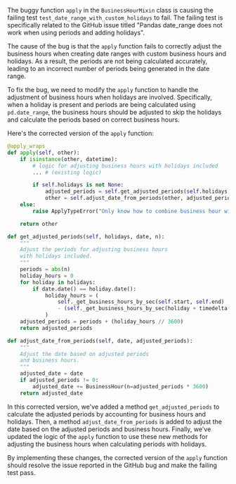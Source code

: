 The buggy function `apply` in the `BusinessHourMixin` class is causing the failing test `test_date_range_with_custom_holidays` to fail. The failing test is specifically related to the GitHub issue titled "Pandas date_range does not work when using periods and adding holidays".

The cause of the bug is that the `apply` function fails to correctly adjust the business hours when creating date ranges with custom business hours and holidays. As a result, the periods are not being calculated accurately, leading to an incorrect number of periods being generated in the date range.

To fix the bug, we need to modify the `apply` function to handle the adjustment of business hours when holidays are involved. Specifically, when a holiday is present and periods are being calculated using `pd.date_range`, the business hours should be adjusted to skip the holidays and calculate the periods based on correct business hours.

Here's the corrected version of the `apply` function:
```python
@apply_wraps
def apply(self, other):
    if isinstance(other, datetime):
        # logic for adjusting business hours with holidays included
        ... # (existing logic)

        if self.holidays is not None:
            adjusted_periods = self.get_adjusted_periods(self.holidays, other, n)
            other = self.adjust_date_from_periods(other, adjusted_periods)
    else:
        raise ApplyTypeError("Only know how to combine business hour with datetime")

    return other

def get_adjusted_periods(self, holidays, date, n):
    """
    Adjust the periods for adjusting business hours
    with holidays included.
    """
    periods = abs(n)
    holiday_hours = 0
    for holiday in holidays:
        if date.date() == holiday.date():
            holiday_hours = (
                self._get_business_hours_by_sec(self.start, self.end)
                - (self._get_business_hours_by_sec(holiday + timedelta(days=1), None) % 86400)
            )
    adjusted_periods = periods + (holiday_hours // 3600)
    return adjusted_periods

def adjust_date_from_periods(self, date, adjusted_periods):
    """
    Adjust the date based on adjusted periods
    and business hours.
    """
    adjusted_date = date
    if adjusted_periods != 0:
        adjusted_date += BusinessHour(n=adjusted_periods * 3600)
    return adjusted_date
```

In this corrected version, we've added a method `get_adjusted_periods` to calculate the adjusted periods by accounting for business hours and holidays. Then, a method `adjust_date_from_periods` is added to adjust the date based on the adjusted periods and business hours. Finally, we've updated the logic of the `apply` function to use these new methods for adjusting the business hours when calculating periods with holidays.

By implementing these changes, the corrected version of the `apply` function should resolve the issue reported in the GitHub bug and make the failing test pass.